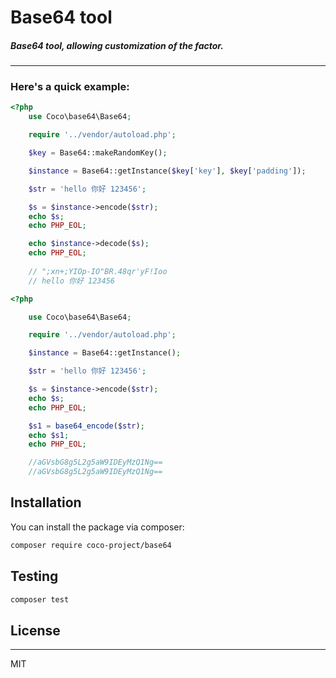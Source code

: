 
# Base64 tool

##### Base64 tool, allowing customization of the factor.

---

### Here's a quick example:

```php
<?php
    use Coco\base64\Base64;

    require '../vendor/autoload.php';

    $key = Base64::makeRandomKey();

    $instance = Base64::getInstance($key['key'], $key['padding']);

    $str = 'hello 你好 123456';

    $s = $instance->encode($str);
    echo $s;
    echo PHP_EOL;

    echo $instance->decode($s);
    echo PHP_EOL;
    
    // ";xn+;YIOp-IO"BR.48qr'yF!Ioo
    // hello 你好 123456

```


```php
<?php

    use Coco\base64\Base64;

    require '../vendor/autoload.php';

    $instance = Base64::getInstance();

    $str = 'hello 你好 123456';

    $s = $instance->encode($str);
    echo $s;
    echo PHP_EOL;

    $s1 = base64_encode($str);
    echo $s1;
    echo PHP_EOL;

    //aGVsbG8g5L2g5aW9IDEyMzQ1Ng==
    //aGVsbG8g5L2g5aW9IDEyMzQ1Ng==

```

## Installation

You can install the package via composer:

```bash
composer require coco-project/base64
```

## Testing

``` bash
composer test
```

## License

---

MIT
